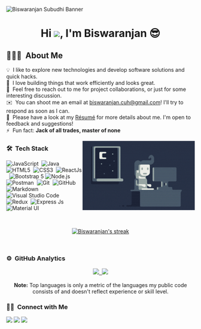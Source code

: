 ![Biswaranjan Subudhi Banner](https://raw.githubusercontent.com/biswa-ranjan-subudhi/biswa-ranjan-subudhi/master/assets/banner.png)

<h1 align="center">Hi <img src="https://raw.githubusercontent.com/MartinHeinz/MartinHeinz/master/wave.gif" width="30px">, I'm Biswaranjan 😎</h1>

## 👨🏻‍💻 &nbsp;**About Me**

💡 &nbsp;I like to explore new technologies and develop software solutions and quick hacks.<br/>
🌱 &nbsp;I love building things that work efficiently and looks great.<br/>
💬 &nbsp;Feel free to reach out to me for project collaborations, or just for some interesting discussion.<br/>
✉️ &nbsp;You can shoot me an email at biswaranjan.cuh@gmail.com! I'll try to respond as soon as I can.<br/>
📄 &nbsp;Please have a look at my [Résumé](https://drive.google.com/file/d/1__dINd6I86Wub9wATvpDM-CoVUtgPikj/view?usp=sharing) for more details about me. I'm open to feedback and suggestions!<br/>
⚡ &nbsp;Fun fact: **Jack of all trades, master of none**


<img alt="Night Coding" src="https://raw.githubusercontent.com/biswa-ranjan-subudhi/biswa-ranjan-subudhi/master/assets/Night-Coding.gif" align="right"/>

### 🛠 &nbsp;Tech Stack

<p align="center">

![JavaScript](https://img.shields.io/badge/-JavaScript-05122A?style=flat&logo=javascript)&nbsp;
![Java](https://img.shields.io/badge/-Java-05122A?style=flat&logo=Java&logoColor=FFA518)&nbsp;
![HTML5](https://img.shields.io/badge/-HTML5-05122A?style=flat&logo=HTML5)&nbsp;
![CSS3](https://img.shields.io/badge/-CSS3-05122A?style=flat&logo=CSS3&logoColor=1572B6)&nbsp;
![ReactJs](https://img.shields.io/badge/-ReactJs-05122A?style=flat&logo=react)&nbsp;
![Bootstrap 5](https://img.shields.io/badge/-Bootstrap5-05122A?style=flat&logo=bootstrap&logoColor=563D7C)
![Node.js](https://img.shields.io/badge/-Node.js-05122A?style=flat&logo=node.js)&nbsp;
![Postman](https://img.shields.io/badge/-Postman-05122A?style=flat&logo=postman&logoColor=FF7F50)&nbsp;
![Git](https://img.shields.io/badge/-Git-05122A?style=flat&logo=git)&nbsp;
![GitHub](https://img.shields.io/badge/-GitHub-05122A?style=flat&logo=github)&nbsp;
![Markdown](https://img.shields.io/badge/-Markdown-05122A?style=flat&logo=markdown)
![Visual Studio Code](https://img.shields.io/badge/-Visual%20Studio%20Code-05122A?style=flat&logo=visual-studio-code&logoColor=007ACC)&nbsp;
![Redux](https://img.shields.io/badge/-Redux-05122A?style=flat&logo=redux&logoColor=764abc)&nbsp;
![Express Js](https://img.shields.io/badge/-ExpressJs-05122A?style=flat&logo=expressjs)&nbsp;
![Material UI](https://img.shields.io/badge/-MUI-05122A?style=flat&logo=materialui)&nbsp;

</p> 

<br/>
<p align="center">
    <a href="https://github.com/biswa-ranjan-subudhi/github-readme-streak-stats">
        <img title="🔥 Get streak stats for your profile at git.io/streak-stats" alt="Biswaranjan's streak" src="https://github-readme-streak-stats.herokuapp.com?user=biswa-ranjan-subudhi&hide_border=true&date_format=M%20j%5B%2C%20Y%5D&fire=DD2727&background=2B3142&currStreakLabel=D5DDDB&ring=4ADD33&border=DDD95D6F&stroke=DDD5A3&currStreakNum=5361DD&sideNums=4ED4DD&sideLabels=DD71CF&dates=D5DDDB"/>
    </a>
</p>
<br/>

### ⚙️ &nbsp;GitHub Analytics
<p align="center">

<a href="https://github.com/biswa-ranjan-subudhi">
  <img height="160em" src="https://github-readme-stats-eight-theta.vercel.app/api?username=biswa-ranjan-subudhi&show_icons=true&theme=algolia&include_all_commits=true&count_private=true"/>&nbsp;  <img height="160em" src="https://github-readme-stats-eight-theta.vercel.app/api/top-langs/?username=biswa-ranjan-subudhi&layout=compact&langs_count=8&theme=algolia"/>
</a>
<br/>
<br/>
<b>Note:</b> Top languages is only a metric of the languages my public code consists of and doesn't reflect experience or skill level.
</p>

### 🤝🏻 &nbsp;Connect with Me

<p style="marginLeft:30px">
<a href="https://www.linkedin.com/in/biswaranjan-subudhi-508158179/"><img src="https://img.shields.io/badge/-Biswaranjan%20%20Subudhi-0077B5?style=flat&logo=Linkedin&logoColor=white"/></a>
<a href="mailto:biswaranjan.cuh@gmail.com"><img src="https://img.shields.io/badge/-biswaranjan.cuh-D14836?style=flat&logo=Gmail&logoColor=white"/></a>
<a href="https://www.facebook.com/biswa.subudhi987/"><img src="https://img.shields.io/badge/-Biswaranjan-1877F2?style=flat&logo=Facebook&logoColor=white"/></a>

<!-- <a href="https://instagram.com/adityavs_"><img src="https://img.shields.io/badge/-@adityavs__-E4405F?style=flat&logo=Instagram&logoColor=white"/></a> -->


<!-- <a href="https://www.pinterest.ca/AVS1508"><img src="https://img.shields.io/badge/-@AVS1508-BD081C?style=flat&logo=Pinterest&logoColor=white"/></a>

<a href="https://www.behance.net/AVS1508"><img src="https://img.shields.io/badge/-@AVS1508-1769FF?style=flat&logo=Behance&logoColor=white"/></a>
</p> -->
